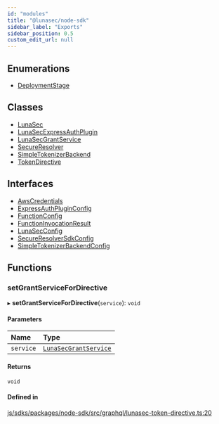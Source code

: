 ```yaml
---
id: "modules"
title: "@lunasec/node-sdk"
sidebar_label: "Exports"
sidebar_position: 0.5
custom_edit_url: null
---
```


## Enumerations

- [DeploymentStage](enums/DeploymentStage.md)

## Classes

- [LunaSec](classes/LunaSec.md)
- [LunaSecExpressAuthPlugin](classes/LunaSecExpressAuthPlugin.md)
- [LunaSecGrantService](classes/LunaSecGrantService.md)
- [SecureResolver](classes/SecureResolver.md)
- [SimpleTokenizerBackend](classes/SimpleTokenizerBackend.md)
- [TokenDirective](classes/TokenDirective.md)

## Interfaces

- [AwsCredentials](interfaces/AwsCredentials.md)
- [ExpressAuthPluginConfig](interfaces/ExpressAuthPluginConfig.md)
- [FunctionConfig](interfaces/FunctionConfig.md)
- [FunctionInvocationResult](interfaces/FunctionInvocationResult.md)
- [LunaSecConfig](interfaces/LunaSecConfig.md)
- [SecureResolverSdkConfig](interfaces/SecureResolverSdkConfig.md)
- [SimpleTokenizerBackendConfig](interfaces/SimpleTokenizerBackendConfig.md)

## Functions

### setGrantServiceForDirective

▸ **setGrantServiceForDirective**(`service`): `void`

#### Parameters

| Name | Type |
| :------ | :------ |
| `service` | [`LunaSecGrantService`](classes/LunaSecGrantService.md) |

#### Returns

`void`

#### Defined in

[js/sdks/packages/node-sdk/src/graphql/lunasec-token-directive.ts:20](https://github.com/refinery-labs/lunasec-node-monorepo/blob/455e30d/js/sdks/packages/node-sdk/src/graphql/lunasec-token-directive.ts#L20)
